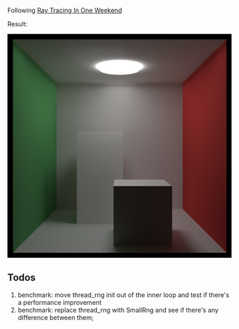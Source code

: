 Following [Ray Tracing In One Weekend](https://raytracing.github.io/books/RayTracingInOneWeekend.html#diffusematerials/truelambertianreflection)

Result:

![](output.png)

## Todos
1. benchmark: move thread_rng init out of the inner loop and test if there's a performance improvement
1. benchmark: replace thread_rng with SmallRng and see if there's any difference between them;
